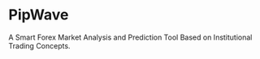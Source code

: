 # PipWave
A Smart Forex Market Analysis and Prediction Tool Based on Institutional Trading Concepts.
